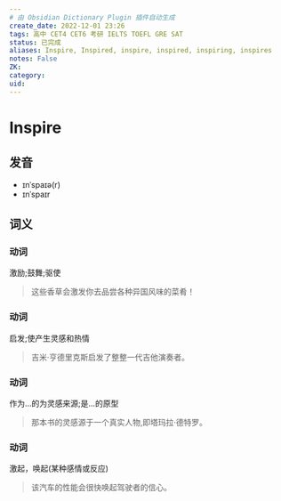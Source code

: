 ```yaml
---
# 由 Obsidian Dictionary Plugin 插件自动生成
create_date: 2022-12-01 23:26
tags: 高中 CET4 CET6 考研 IELTS TOEFL GRE SAT
status: 已完成 
aliases: Inspire, Inspired, inspire, inspired, inspiring, inspires
notes: False
ZK: 
category: 
uid: 
---
```


# Inspire

## 发音

- ɪnˈspaɪə(r)
- ɪnˈspaɪr

## 词义

### 动词

激励;鼓舞;驱使

> 这些香草会激发你去品尝各种异国风味的菜肴！

### 动词

启发;使产生灵感和热情

> 吉米·亨德里克斯启发了整整一代吉他演奏者。

### 动词

作为…的为灵感来源;是…的原型

> 那本书的灵感源于一个真实人物,即塔玛拉·德特罗。

### 动词

激起，唤起(某种感情或反应)

> 该汽车的性能会很快唤起驾驶者的信心。



